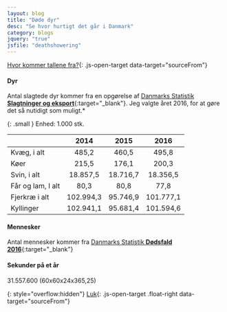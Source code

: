 ```yaml
---
layout: blog
title: "Døde dyr"
desc: "Se hvor hurtigt det går i Danmark"
category: blogs
jquery: "true"
jsfile: "deathshowering"
---
```


[Hvor kommer tallene fra?](#){: .js-open-target data-target="sourceFrom"}

<div id="sourceFrom" class="blue-border d-none mb-4" markdown="block">

#### Dyr

Antal slagtede dyr kommer fra en opgørelse af [Danmarks Statistik **Slagtninger og eksport**](https://www.dst.dk/da/Statistik/emner/erhvervslivets-sektorer/landbrug-gartneri-og-skovbrug/animalsk-produktion){:target="_blank"}. Jeg valgte året 2016, for at gøre det så nutidigt som muligt.*

{: .small }
Enhed: 1.000 stk.

||2014|2015|2016|
|:----------|:----:|:----:|:----:|
| Kvæg, i alt	| 485,2 |	460,5 |	495,8 |
| Køer	| 215,5 |	176,1 |	200,3 |
| Svin, i alt	| 18.857,5 |	18.716,7 |	18.356,5 |
| Får og lam, I alt	| 80,3 |	80,8 |	77,8 |
| Fjerkræ i alt	| 102.994,3 |	95.746,9 |  101.777,1 |
| Kyllinger	| 102.941,1 |	95.681,4 |	101.594,6 |


#### Mennesker

Antal mennesker kommer fra [Danmarks Statistik **Dødsfald 2016**](https://www.dst.dk/da/Statistik/emner/befolkning-og-valg/doedsfald-og-middellevetid/doedsfald){:target="_blank"}


#### Sekunder på et år

31.557.600 (60x60x24x365,25)

{: style="overflow:hidden"}
[Luk](#){: .js-open-target .float-right data-target="sourceFrom"}

</div>


<div id="container">
 
</div>



